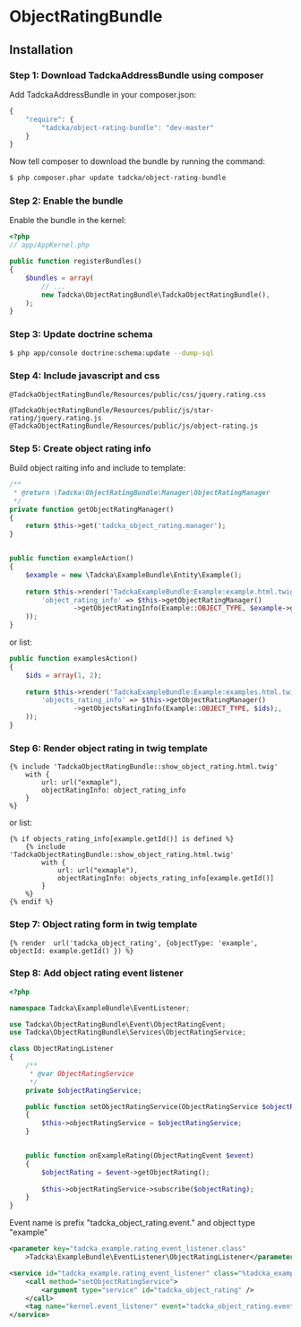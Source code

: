 ObjectRatingBundle
==================

## Installation

### Step 1: Download TadckaAddressBundle using composer

Add TadckaAddressBundle in your composer.json:

```js
{
    "require": {
        "tadcka/object-rating-bundle": "dev-master"
    }
}
```

Now tell composer to download the bundle by running the command:

``` bash
$ php composer.phar update tadcka/object-rating-bundle
```

### Step 2: Enable the bundle

Enable the bundle in the kernel:

``` php
<?php
// app/AppKernel.php

public function registerBundles()
{
    $bundles = array(
        // ...
        new Tadcka\ObjectRatingBundle\TadckaObjectRatingBundle(),
    );
}
```

### Step 3: Update doctrine schema

``` bash
$ php app/console doctrine:schema:update --dump-sql
```

### Step 4: Include javascript and css

```twig
@TadckaObjectRatingBundle/Resources/public/css/jquery.rating.css

@TadckaObjectRatingBundle/Resources/public/js/star-rating/jquery.rating.js
@TadckaObjectRatingBundle/Resources/public/js/object-rating.js
```

### Step 5: Create object rating info

Build object raiting info and include to template:


``` php
/**
 * @return \Tadcka\ObjectRatingBundle\Manager\ObjectRatingManager
 */
private function getObjectRatingManager()
{
    return $this->get('tadcka_object_rating.manager');
}


public function exampleAction()
{
    $example = new \Tadcka\ExampleBundle\Entity\Example();
    
    return $this->render('TadckaExampleBundle:Example:example.html.twig', array(
        'object_rating_info' => $this->getObjectRatingManager()
                ->getObjectRatingInfo(Example::OBJECT_TYPE, $example->getId()),
    ));
}
```

or list:

``` php
public function examplesAction()
{
    $ids = array(1, 2);
    
    return $this->render('TadckaExampleBundle:Example:examples.html.twig', array(
        'objects_rating_info' => $this->getObjectRatingManager()
                ->getObjectsRatingInfo(Example::OBJECT_TYPE, $ids);,
    ));
}
```

### Step 6: Render object rating in twig template

```twig
{% include 'TadckaObjectRatingBundle::show_object_rating.html.twig'
    with {
        url: url("exmaple"),
        objectRatingInfo: object_rating_info
    }
%}
```

or list:

```twig
{% if objects_rating_info[example.getId()] is defined %}
    {% include 'TadckaObjectRatingBundle::show_object_rating.html.twig'
        with {
            url: url("exmaple"),
            objectRatingInfo: objects_rating_info[example.getId()]
        }
    %}
{% endif %}
```

### Step 7: Object rating form in twig template

```twig
{% render  url('tadcka_object_rating', {objectType: 'example', objectId: example.getId() }) %}
```

### Step 8: Add object rating event listener

``` php
<?php

namespace Tadcka\ExampleBundle\EventListener;

use Tadcka\ObjectRatingBundle\Event\ObjectRatingEvent;
use Tadcka\ObjectRatingBundle\Services\ObjectRatingService;

class ObjectRatingListener
{
    /**
     * @var ObjectRatingService
     */
    private $objectRatingService;

    public function setObjectRatingService(ObjectRatingService $objectRatingService)
    {
        $this->objectRatingService = $objectRatingService;
    }


    public function onExampleRating(ObjectRatingEvent $event)
    {
        $objectRating = $event->getObjectRating();
        
        $this->objectRatingService->subscribe($objectRating);
    }
}
```
Event name is prefix "tadcka_object_rating.event." and object type "example"

``` xml
<parameter key="tadcka_example.rating_event_listener.class"
    >Tadcka\ExampleBundle\EventListener\ObjectRatingListener</parameter>

<service id="tadcka_example.rating_event_listener" class="%tadcka_example.rating_event_listener.class%">
    <call method="setObjectRatingService">
        <argument type="service" id="tadcka_object_rating" />
    </call>
    <tag name="kernel.event_listener" event="tadcka_object_rating.event.example" method="onExampleRating"/>
</service>
```



